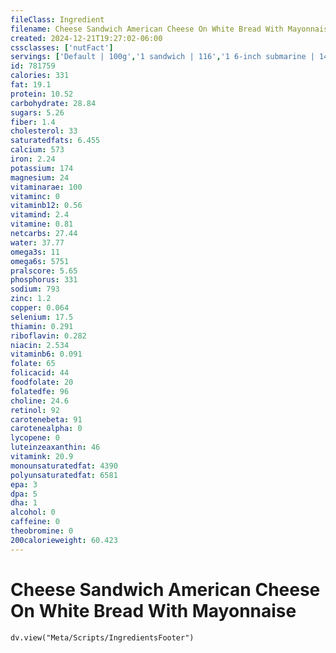 ```yaml
---
fileClass: Ingredient
filename: Cheese Sandwich American Cheese On White Bread With Mayonnaise
created: 2024-12-21T19:27:02-06:00
cssclasses: ['nutFact']
servings: ['Default | 100g','1 sandwich | 116','1 6-inch submarine | 140','1 12-inch submarine | 280']
id: 781759
calories: 331
fat: 19.1
protein: 10.52
carbohydrate: 28.84
sugars: 5.26
fiber: 1.4
cholesterol: 33
saturatedfats: 6.455
calcium: 573
iron: 2.24
potassium: 174
magnesium: 24
vitaminarae: 100
vitaminc: 0
vitaminb12: 0.56
vitamind: 2.4
vitamine: 0.81
netcarbs: 27.44
water: 37.77
omega3s: 11
omega6s: 5751
pralscore: 5.65
phosphorus: 331
sodium: 793
zinc: 1.2
copper: 0.064
selenium: 17.5
thiamin: 0.291
riboflavin: 0.282
niacin: 2.534
vitaminb6: 0.091
folate: 65
folicacid: 44
foodfolate: 20
folatedfe: 96
choline: 24.6
retinol: 92
carotenebeta: 91
carotenealpha: 0
lycopene: 0
luteinzeaxanthin: 46
vitamink: 20.9
monounsaturatedfat: 4390
polyunsaturatedfat: 6581
epa: 3
dpa: 5
dha: 1
alcohol: 0
caffeine: 0
theobromine: 0
200calorieweight: 60.423
---
```


# Cheese Sandwich American Cheese On White Bread With Mayonnaise

```dataviewjs
dv.view("Meta/Scripts/IngredientsFooter")
```